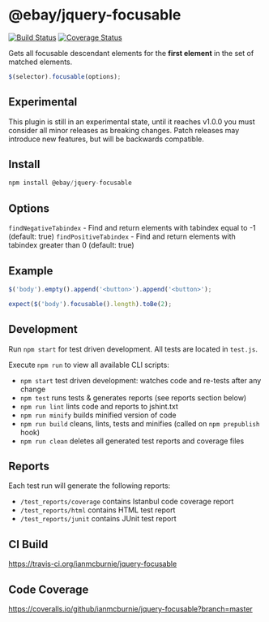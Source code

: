 # @ebay/jquery-focusable

<p>
    <a href="https://travis-ci.org/ianmcburnie/jquery-focusable"><img src="https://api.travis-ci.org/ianmcburnie/jquery-focusable.svg?branch=master" alt="Build Status" /></a>
    <a href='https://coveralls.io/github/ianmcburnie/jquery-focusable?branch=master'><img src='https://coveralls.io/repos/ianmcburnie/jquery-focusable/badge.svg?branch=master&service=github' alt='Coverage Status' /></a>
</p>

Gets all focusable descendant elements for the **first element** in the set of matched elements.

```js
$(selector).focusable(options);
```

## Experimental

This plugin is still in an experimental state, until it reaches v1.0.0 you must consider all minor releases as breaking changes. Patch releases may introduce new features, but will be backwards compatible.

## Install

```js
npm install @ebay/jquery-focusable
```

## Options

`findNegativeTabindex` - Find and return elements with tabindex equal to -1 (default: true)
`findPositiveTabindex` - Find and return elements with tabindex greater than 0 (default: true)

## Example

```js
$('body').empty().append('<button>').append('<button>');

expect($('body').focusable().length).toBe(2);
```

## Development

Run `npm start` for test driven development. All tests are located in `test.js`.

Execute `npm run` to view all available CLI scripts:

* `npm start` test driven development: watches code and re-tests after any change
* `npm test` runs tests & generates reports (see reports section below)
* `npm run lint` lints code and reports to jshint.txt
* `npm run minify` builds minified version of code
* `npm run build` cleans, lints, tests and minifies (called on `npm prepublish` hook)
* `npm run clean` deletes all generated test reports and coverage files

## Reports

Each test run will generate the following reports:

* `/test_reports/coverage` contains Istanbul code coverage report
* `/test_reports/html` contains HTML test report
* `/test_reports/junit` contains JUnit test report

## CI Build

https://travis-ci.org/ianmcburnie/jquery-focusable

## Code Coverage

https://coveralls.io/github/ianmcburnie/jquery-focusable?branch=master
